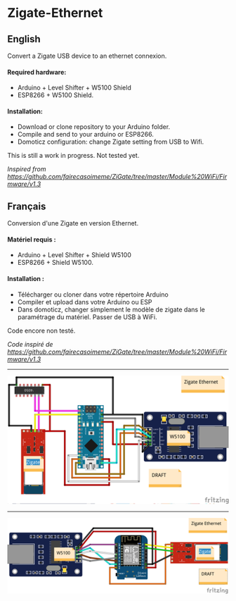 # Zigate-Ethernet
## English
Convert a Zigate USB device to an ethernet connexion.

#### Required hardware:

* Arduino + Level Shifter + W5100 Shield
* ESP8266 + W5100 Shield.

#### Installation:

* Download or clone repository to your Arduino folder.
* Compile and send to your arduino or ESP8266.
* Domoticz configuration: change Zigate setting from USB to Wifi.

This is still a work in progress. Not tested yet.

<i>Inspired from https://github.com/fairecasoimeme/ZiGate/tree/master/Module%20WiFi/Firmware/v1.3</i>

## Français
Conversion d'une Zigate en version Ethernet.

#### Matériel requis :

* Arduino + Level Shifter + Shield W5100
* ESP8266 + Shield W5100.

#### Installation :

* Télécharger ou cloner dans votre répertoire Arduino
* Compiler et upload dans votre Arduino ou ESP
* Dans domoticz, changer simplement le modèle de zigate dans le paramétrage du matériel. Passer de USB à WiFi.

Code encore non testé.

<i>Code inspiré de https://github.com/fairecasoimeme/ZiGate/tree/master/Module%20WiFi/Firmware/v1.3</i>

<hr>

<img src="Zigate Ethernet Arduino.png" width="800">

<hr>

<img src="Zigate Ethernet WemosD1mini.png" width="800">

